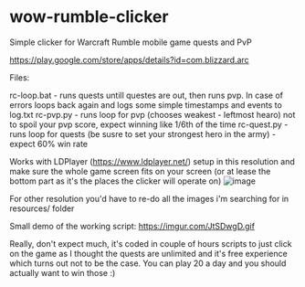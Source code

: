 # wow-rumble-clicker
Simple clicker for Warcraft Rumble mobile game quests and PvP

https://play.google.com/store/apps/details?id=com.blizzard.arc

Files:

rc-loop.bat - runs quests untill questes are out, then runs pvp. In case of errors loops back again and logs some simple timestamps and events to log.txt
rc-pvp.py - runs loop for pvp (chooses weakest - leftmost hearo) not to spoil your pvp score, expect winning like 1/6th of the time
rc-quest.py - runs loop for quests (be susre to set your strongest hero in the army) - expect 60% win rate

Works with LDPlayer (https://www.ldplayer.net/) setup in this resolution and make sure the whole game screen fits on your screen (or at lease the bottom part as it's the places the clicker will operate on)
![image](https://github.com/bigos81/wow-rumble-clicker/assets/1384214/640c0a0c-71ef-43a3-8dd7-5cbc63550c63)

For other resolution you'd have to re-do all the images i'm searching for in resources/ folder

Small demo of the working script: https://imgur.com/JtSDwgD.gif

Really, don't expect much, it's coded in couple of hours scripts to just click on the game as I thought the quests are
unlimited and it's free experience which turns out not to be the case. You can play 20 a day and you should actually
want to win those :)
